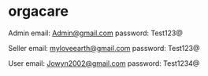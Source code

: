 # orgacare

Admin
email: Admin@gmail.com
password: Test123@

Seller
email: myloveearth@gmail.com
password: Test123@

User
email: Jowyn2002@gmail.com
password: Test1234@
